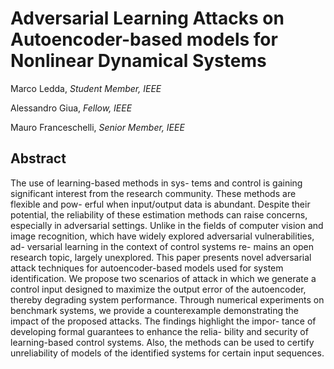 # Adversarial Learning Attacks on Autoencoder-based models for Nonlinear Dynamical Systems
Marco Ledda, *Student Member, IEEE* 

Alessandro Giua, *Fellow, IEEE*  

Mauro Franceschelli, *Senior Member, IEEE*


## Abstract
The use of learning-based methods in sys-
tems and control is gaining significant interest from the
research community. These methods are flexible and pow-
erful when input/output data is abundant. Despite their
potential, the reliability of these estimation methods can
raise concerns, especially in adversarial settings. Unlike
in the fields of computer vision and image recognition,
which have widely explored adversarial vulnerabilities, ad-
versarial learning in the context of control systems re-
mains an open research topic, largely unexplored. This
paper presents novel adversarial attack techniques for
autoencoder-based models used for system identification.
We propose two scenarios of attack in which we generate
a control input designed to maximize the output error of
the autoencoder, thereby degrading system performance.
Through numerical experiments on benchmark systems,
we provide a counterexample demonstrating the impact
of the proposed attacks. The findings highlight the impor-
tance of developing formal guarantees to enhance the relia-
bility and security of learning-based control systems. Also,
the methods can be used to certify unreliability of models
of the identified systems for certain input sequences.
